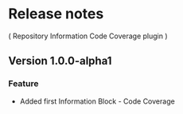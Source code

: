 # Release notes
( Repository Information Code Coverage plugin )

## Version 1.0.0-alpha1
### Feature
* Added first Information Block - Code Coverage
